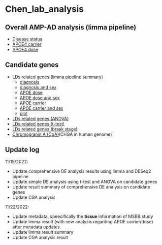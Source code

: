 # Chen_lab_analysis

## Overall AMP-AD analysis (limma pipeline)
+ [Disease status](https://github.com/ningxinkang/Chen_lab_analysis/blob/main/AMP-AD/AMP-AD_limma_diagnosis.md)
+ [APOE4 carrier](https://github.com/ningxinkang/Chen_lab_analysis/blob/main/AMP-AD/AMP-AD_limma_APOE_carrier.md)
+ [APOE4 dose](https://github.com/ningxinkang/Chen_lab_analysis/blob/main/AMP-AD/AMP-AD_limma_APOE_dose.md)

## Candidate genes
+ [LDs related genes (limma pipeline summary)](https://github.com/ningxinkang/Chen_lab_analysis/tree/main/AMP-AD_candidate_limma)
  + [diagnosis](https://github.com/ningxinkang/Chen_lab_analysis/tree/main/AMP-AD_candidate_limma/diagnosis)
  + [diagnosis and sex](https://github.com/ningxinkang/Chen_lab_analysis/tree/main/AMP-AD_candidate_limma/diagnosis%26sex)
  + [APOE dose](https://github.com/ningxinkang/Chen_lab_analysis/tree/main/AMP-AD_candidate_limma/APOE_dose)
  + [APOE dose and sex](https://github.com/ningxinkang/Chen_lab_analysis/tree/main/AMP-AD_candidate_limma/APOE_dose%26sex)
  + [APOE carrier](https://github.com/ningxinkang/Chen_lab_analysis/tree/main/AMP-AD_candidate_limma/APOE_carrier)
  + [APOE carrier and sex](https://github.com/ningxinkang/Chen_lab_analysis/tree/main/AMP-AD_candidate_limma/APOE_carrier%26sex)
  + [plot](https://github.com/ningxinkang/Chen_lab_analysis/tree/main/AMP-AD_candidate_limma/plot)
+ [LDs related genes (ANOVA)](https://github.com/ningxinkang/Chen_lab_analysis/tree/main/AMP-AD_candidate_ANOVA)
+ [LDs related genes (t-test)](https://github.com/ningxinkang/Chen_lab_analysis/tree/main/AMP-AD_candidate_t)
+ [LDs related genes (braak stage)](https://github.com/ningxinkang/Chen_lab_analysis/tree/main/AMP-AD_candidate_braak)
+ [Chromogranin A (CgA)](https://github.com/ningxinkang/Chen_lab_analysis/blob/main/AMP-AD/AMP-AD_CGA.md)(CHGA in human genome)

## Update log
11/15/2022:
+ Update comprehensive DE analysis results using limma and DESeq2 pipeline
+ Update simple DE analysis using t-test and ANOVA on candidate genes
+ Update result summary of comprehensive DE analysis on candidate genes
+ Update CGA analysis

11/22/2022:
+ Update metadata, speecifically the **tissue** information of MSBB study
+ Update limma result (with new analysis regarding APOE carrier/dose) after metadata updates
+ Update limma result summary
+ Update CGA analysis result
